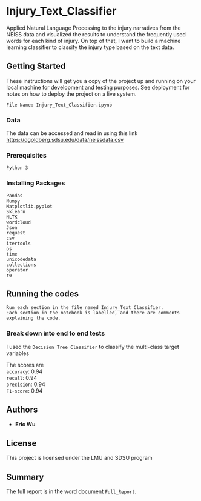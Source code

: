 # Injury_Text_Classifier
Applied Natural Language Processing to the injury narratives from the NEISS data and visualized the results to understand the frequently used words for each kind of injury. On top of that, I want to build a machine learning classifier to classify the injury type based on the text data.

## Getting Started

These instructions will get you a copy of the project up and running on your local machine for development and testing purposes. See deployment for notes on how to deploy the project on a live system.

```
File Name: Injury_Text_Classifier.ipynb
```
### Data

The data can be accessed and read in using this link https://dgoldberg.sdsu.edu/data/neissdata.csv 

### Prerequisites

```
Python 3
```

### Installing Packages

```
Pandas
Numpy
Matplotlib.pyplot
Sklearn  
NLTK
wordcloud
Json
request
csv
itertools
os
time
unicodedata
collections
operator
re
```

## Running the codes

```
Run each section in the file named Injury_Text_Classifier. 
Each section in the notebook is labelled, and there are comments explaining the code.
```

### Break down into end to end tests

I used the `Decision Tree Classifier` to classify the multi-class target variables

The scores are\
`accuracy`: 0.94\
`recall`: 0.94\
`precision`: 0.94\
`F1-score`: 0.94

## Authors

* **Eric Wu** 

## License

This project is licensed under the LMU and SDSU program

## Summary

The full report is in the word document `Full_Report`.

